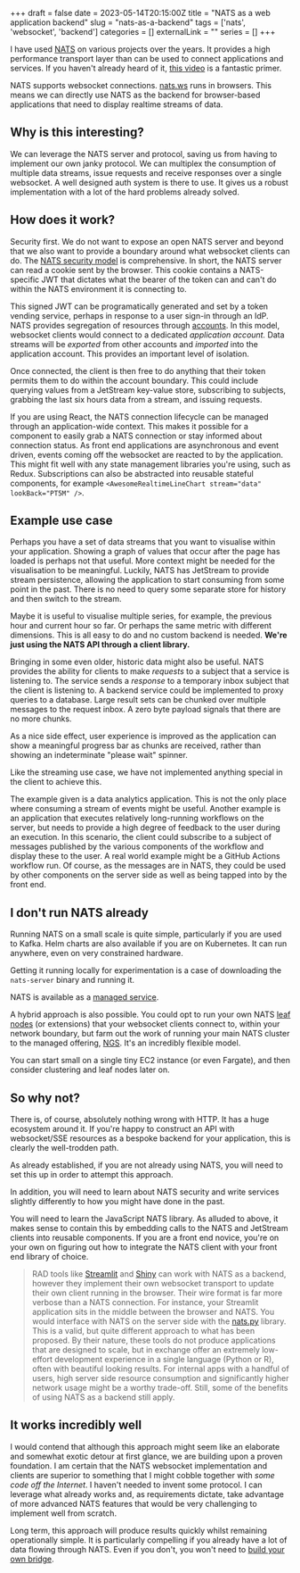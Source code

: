 +++ 
draft = false
date = 2023-05-14T20:15:00Z
title = "NATS as a web application backend"
slug = "nats-as-a-backend"
tags = ['nats', 'websocket', 'backend']
categories = []
externalLink = ""
series = []
+++

I have used [NATS](https://nats.io) on various projects over the years. It provides a high performance transport layer than can be used to connect applications and services. If you haven't already heard of it, [this video](https://www.youtube.com/watch?v=hjXIUPZ7ArM) is a fantastic primer.

NATS supports websocket connections. [nats.ws](https://github.com/nats-io/nats.ws) runs in browsers. This means we can directly use NATS as the backend for browser-based applications that need to display realtime streams of data.

## Why is this interesting?

We can leverage the NATS server and protocol, saving us from having to implement our own janky protocol. We can multiplex the consumption of multiple data streams, issue requests and receive responses over a single websocket. A well designed auth system is there to use. It gives us a robust implementation with a lot of the hard problems already solved.

## How does it work?

Security first. We do not want to expose an open NATS server and beyond that we also want to provide a boundary around what websocket clients can do. The [NATS security model](https://docs.nats.io/nats-concepts/security) is comprehensive. In short, the NATS server can read a cookie sent by the browser. This cookie contains a NATS-specific JWT that dictates what the bearer of the token can and can't do within the NATS environment it is connecting to.

This signed JWT can be programatically generated and set by a token vending service, perhaps in response to a user sign-in through an IdP. NATS provides segregation of resources through [accounts](https://docs.nats.io/running-a-nats-service/configuration/securing_nats/accounts). In this model, websocket clients would connect to a dedicated _application account._ Data streams will be _exported_ from other accounts and _imported_ into the application account. This provides an important level of isolation.

Once connected, the client is then free to do anything that their token permits them to do within the account boundary. This could include querying values from a JetStream key-value store, subscribing to subjects, grabbing the last six hours data from a stream, and issuing requests.

If you are using React, the NATS connection lifecycle can be managed through an application-wide context. This makes it possible for a component to easily grab a NATS connection or stay informed about connection status. As front end applications are asynchronous and event driven, events coming off the websocket are reacted to by the application. This might fit well with any state management libraries you're using, such as Redux. Subscriptions can also be abstracted into reusable stateful components, for example `<AwesomeRealtimeLineChart stream="data" lookBack="PT5M" />`.

## Example use case

Perhaps you have a set of data streams that you want to visualise within your application. Showing a graph of values that occur after the page has loaded is perhaps not that useful. More context might be needed for the visualisation to be meaningful. Luckily, NATS has JetStream to provide stream persistence, allowing the application to start consuming from some point in the past. There is no need to query some separate store for history and then switch to the stream.

Maybe it is useful to visualise multiple series, for example, the previous hour and current hour so far. Or perhaps the same metric with different dimensions. This is all easy to do and no custom backend is needed. **We're just using the NATS API through a client library.**

Bringing in some even older, historic data might also be useful. NATS provides the ability for clients to make _requests_ to a subject that a service is listening to. The service sends a _response_ to a temporary inbox subject that the client is listening to. A backend service could be implemented to proxy queries to a database. Large result sets can be chunked over multiple messages to the request inbox. A zero byte payload signals that there are no more chunks.

As a nice side effect, user experience is improved as the application can show a meaningful progress bar as chunks are received, rather than showing an indeterminate "please wait" spinner.

Like the streaming use case, we have not implemented anything special in the client to achieve this.

The example given is a data analytics application. This is not the only place where consuming a stream of events might be useful. Another example is an application that executes relatively long-running workflows on the server, but needs to provide a high degree of feedback to the user during an execution. In this scenario, the client could subscribe to a subject of messages published by the various components of the workflow and display these to the user. A real world example might be a GitHub Actions workflow run. Of course, as the messages are in NATS, they could be used by other components on the server side as well as being tapped into by the front end.

## I don't run NATS already

Running NATS on a small scale is quite simple, particularly if you are used to Kafka. Helm charts are also available if you are on Kubernetes. It can run anywhere, even on very constrained hardware.

Getting it running locally for experimentation is a case of downloading the `nats-server` binary and running it.

NATS is available as a [managed service](https://www.synadia.com/ngs).

A hybrid approach is also possible. You could opt to run your own NATS [leaf nodes](https://docs.nats.io/running-a-nats-service/configuration/leafnodes) (or extensions) that your websocket clients connect to, within your network boundary, but farm out the work of running your main NATS cluster to the managed offering, [NGS](https://www.synadia.com/ngs). It's an incredibly flexible model.

You can start small on a single tiny EC2 instance (or even Fargate), and then consider clustering and leaf nodes later on.

## So why not?

There is, of course, absolutely nothing wrong with HTTP. It has a huge ecosystem around it. If you're happy to construct an API with websocket/SSE resources as a bespoke backend for your application, this is clearly the well-trodden path.

As already established, if you are not already using NATS, you will need to set this up in order to attempt this approach.

In addition, you will need to learn about NATS security and write services slightly differently to how you might have done in the past.

You will need to learn the JavaScript NATS library. As alluded to above, it makes sense to contain this by embedding calls to the NATS and JetStream clients into reusable components. If you are a front end novice, you're on your own on figuring out how to integrate the NATS client with your front end library of choice.

> RAD tools like [Streamlit](https://streamlit.io/) and [Shiny](https://shiny.posit.co/) can work with NATS as a backend, however they implement their own websocket transport to update their own client running in the browser. Their wire format is far more verbose than a NATS connection.
> For instance, your Streamlit application sits in the middle between the browser and NATS. You would interface with NATS on the server side with the [nats.py](https://github.com/nats-io/nats.py) library. This is a valid, but quite different approach to what has been proposed. By their nature, these tools do not produce applications that are designed to scale, but in exchange offer an extremely low-effort development experience in a single language (Python or R), often with beautiful looking results.
> For internal apps with a handful of users, high server side resource consumption and significantly higher network usage might be a worthy trade-off. Still, some of the benefits of using NATS as a backend still apply.

## It works incredibly well

I would contend that although this approach might seem like an elaborate and somewhat exotic detour at first glance, we are building upon a proven foundation. I am certain that the NATS websocket implementation and clients are superior to something that I might cobble together with _some code off the Internet_. I haven't needed to invent some protocol. I can leverage what already works and, as requirements dictate, take advantage of more advanced NATS features that would be very challenging to implement well from scratch.

Long term, this approach will produce results quickly whilst remaining operationally simple. It is particularly compelling if you already have a lot of data flowing through NATS. Even if you don't, you won't need to [build your own bridge](https://github.com/nats-io/nats-kafka).
